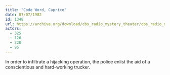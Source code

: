```yaml
---
title: "Code Word, Caprice"
date: 07/07/1982
id: 1348
url: https://archive.org/download/cbs_radio_mystery_theater/cbs_radio_mystery_theater-1301-1350.zip/cbs_radio_mystery_theater-1301-1350%2Fcbsrmt_1348_code_word_caprice.mp3
actors:
  - 325
  - 126
  - 320
  - 95
---
```

In order to infiltrate a hijacking operation, the police enlist the aid of a conscientious and hard-working trucker.